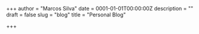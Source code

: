 +++
author = "Marcos Silva"
date = 0001-01-01T00:00:00Z
description = ""
draft = false
slug = "blog"
title = "Personal Blog"

+++